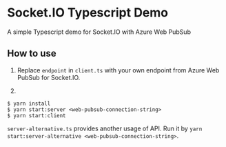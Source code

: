 
# Socket.IO Typescript Demo

A simple Typescript demo for Socket.IO with Azure Web PubSub

## How to use
1. Replace `endpoint` in `client.ts` with your own endpoint from Azure Web PubSub for Socket.IO.

2.
```
$ yarn install
$ yarn start:server <web-pubsub-connection-string>
$ yarn start:client
```

`server-alternative.ts` provides another usage of API. Run it by `yarn start:server-alternative <web-pubsub-connection-string>`.